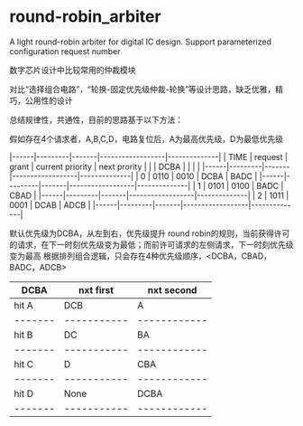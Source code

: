 # round-robin_arbiter
A light round-robin arbiter for digital IC design. Support parameterized configuration request number

数字芯片设计中比较常用的仲裁模块

对比“选择组合电路”，“轮换-固定优先级仲裁-轮换”等设计思路，缺乏优雅，精巧，公用性的设计

总结规律性，共通性，目前的思路基于以下方法：

假如存在4个请求者，A,B,C,D，电路复位后，A为最高优先级，D为最低优先级

|------|---------|-------|------------------|--------------|
| TIME | request | grant | current priority | next prority |
|      |   DCBA  |       |                  |              |
|------|---------|-------|------------------|--------------|
|   0  |   0110  | 0010  |    DCBA          |    BADC      |
|------|---------|-------|------------------|--------------|
|   1  |   0101  | 0100  |    BADC          |    CBAD      |
|------|---------|-------|------------------|--------------|
|   2  |   1011  | 0001  |    DCAB          |    ADCB      |
|------|---------|-------|------------------|--------------|

默认优先级为DCBA，从左到右，优先级提升
round robin的规则，当前获得许可的请求，在下一时刻优先级变为最低；而前许可请求的左侧请求，下一时刻优先级变为最高
根据排列组合逻辑，只会存在4种优先级顺序，<DCBA，CBAD，BADC，ADCB>

| DCBA  | nxt first | nxt second | 
|-------|-----------|------------|
| hit A |   DCB     |   A        |
|-------|-----------|------------|
| hit B |   DC      |   BA       |
|-------|-----------|------------|
| hit C |   D       |   CBA      |
|-------|-----------|------------|
| hit D |   None    |   DCBA     |
|-------|-----------|------------|
